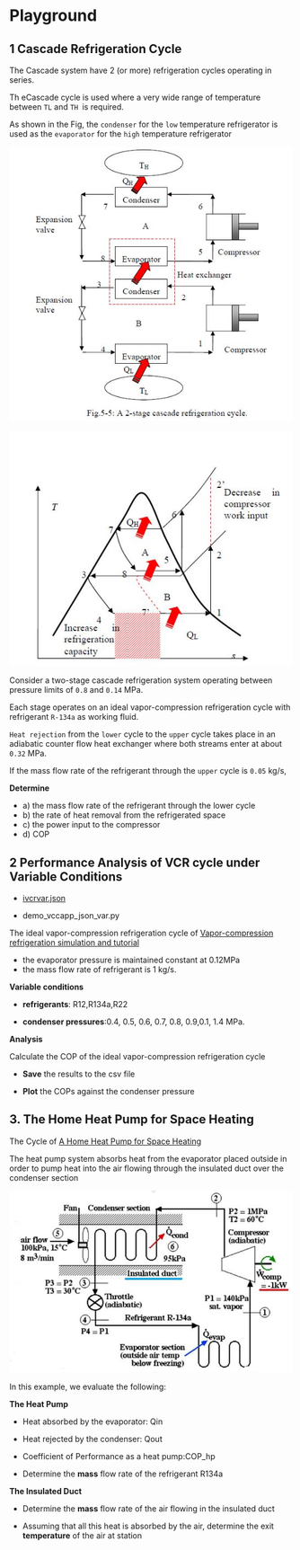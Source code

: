 # Playground 

## 1 Cascade Refrigeration Cycle

The Cascade system  have 2 (or more) refrigeration cycles operating in series.

Th eCascade cycle is used where a very wide range of temperature between `TL` and `TH `is required. 

As shown in the Fig, the `condenser` for the `low` temperature refrigerator is used as the `evaporator` for the `high` temperature refrigerator

![cascade cycle](./img/2stage_cascade.jpg)

![ts cascade cycle](./img/2stage_cascade_ts.jpg)

Consider a two-stage cascade refrigeration system operating between pressure limits of `0.8` and `0.14` MPa.

Each stage operates on an ideal vapor-compression refrigeration cycle
with refrigerant `R-134a` as working fluid. 

`Heat rejection` from the `lower` cycle to the `upper` cycle takes place in an adiabatic counter flow heat exchanger where both streams enter at
about `0.32` MPa.

If the mass flow rate of the refrigerant through the `upper` cycle is `0.05`
kg/s,

**Determine**

* a) the mass flow rate of the refrigerant through the lower cycle
* b) the rate of heat removal from the refrigerated space
* c) the power input to the compressor
* d) COP

## 2 Performance Analysis of VCR cycle under Variable Conditions

* [ivcrvar.json](./jsonmodel/ivcrvar.json) 

* demo_vccapp_json_var.py

The ideal vapor-compression refrigeration cycle of [Vapor-compression refrigeration simulation and tutorial](https://peer.asee.org/vapor-compression-refrigeration-simulation-and-tutorial.pdf)

* the evaporator pressure is maintained constant at 0.12MPa
* the mass flow rate of refrigerant is 1 kg/s.

**Variable conditions**

* **refrigerants**: R12,R134a,R22

* **condenser pressures**:0.4, 0.5, 0.6, 0.7, 0.8, 0.9,0.1, 1.4 MPa.

**Analysis**

Calculate the COP of the ideal vapor-compression refrigeration cycle 

* **Save** the results to the csv file

* **Plot** the COPs against the condenser pressure

## 3. The Home Heat Pump for Space Heating

The Cycle of [A Home Heat Pump for Space Heating](https://www.ohio.edu/mechanical/thermo/Intro/Chapt.1_6/refrigerator/heatpump.html)

The heat pump system absorbs heat from the evaporator placed outside in order to pump heat into the air flowing through the insulated duct over the condenser section

![ohio_48](./img/ohio_48.jpg)

In this example, we evaluate the following:

**The Heat Pump**

* Heat absorbed by the evaporator: Qin

* Heat rejected by the condenser: Qout

* Coefficient of Performance as a heat pump:COP_hp

* Determine the **mass** flow rate of the refrigerant R134a

**The Insulated Duct**

* Determine the **mass** flow rate of the air flowing in the insulated duct

* Assuming that all this heat is absorbed by the air, determine the exit **temperature** of the air at station

